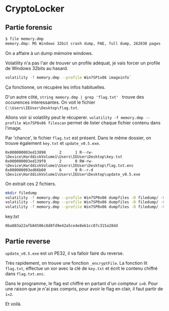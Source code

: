 # CryptoLocker

## Partie forensic

```bash
$ file memory.dmp
memory.dmp: MS Windows 32bit crash dump, PAE, full dump, 262030 pages
```
On a affaire à un dump mémoire windows.


Volatility n'a pas l'air de trouver un profile adéquat, je vais forcer un profile de Windows 32bits au hasard.
```bash
volatility -f memory.dmp --profile Win7SP1x86 imageinfo`
```
Ça fonctionne, on récupère les infos habituelles.

D'un autre côté, `string memory.dmp | grep 'flag.txt' ` trouve des occurences interessantes.
On voit le fichier `C:\Users\IEUser\Desktop\flag.txt`.

Allons voir si volatility peut le récuperer.
`volatility -f memory.dmp --profile Win7SP0x86 filescan` permet de lister chaque fichier contenu dans l'image.

Par 'chance', le fichier `flag.txt` est présent. Dans le même dossier, on trouve également `key.txt` et `update_v0.5.exe`.
```
0x000000003ed13898      2      1 R--rw- \Device\HarddiskVolume1\Users\IEUser\Desktop\key.txt
0x000000003ed139f0      2      0 RW-rw- \Device\HarddiskVolume1\Users\IEUser\Desktop\flag.txt.enc
0x000000003ed66b60      6      0 R--r-d \Device\HarddiskVolume1\Users\IEUser\Desktop\update_v0.5.exe
```
On extrait ces 2 fichiers.
```bash
mkdir filedump
volatility -f memory.dmp --profile Win7SP0x86 dumpfiles -D filedump/ -Q 0x000000003ed13898
volatility -f memory.dmp --profile Win7SP0x86 dumpfiles -D filedump/ -Q 0x000000003ed139f0
volatility -f memory.dmp --profile Win7SP0x86 dumpfiles -D filedump/ -Q 0x000000003ed66b60
```

key.txt
```
0ba883a22afb84506c8d8fd9e42a5ce4e8eb1cc87c315a28dd
```

## Partie reverse
`update_v0.5.exe` est un PE32, il va falloir faire du reverse.

Très rapidement, on trouve une fonction `_encryptFile`.
La fonction lit `flag.txt`, effectue un xor avec la clé de `key.txt` et écrit le contenu chiffré dans `flag.txt.enc`.

Dans le programme, le flag est chiffré en partant d'un compteur `i=0`.
Pour une raison que je n'ai pas compris, pour avoir le flag en clair, il faut partir de `i=2`.

Et voilà.
